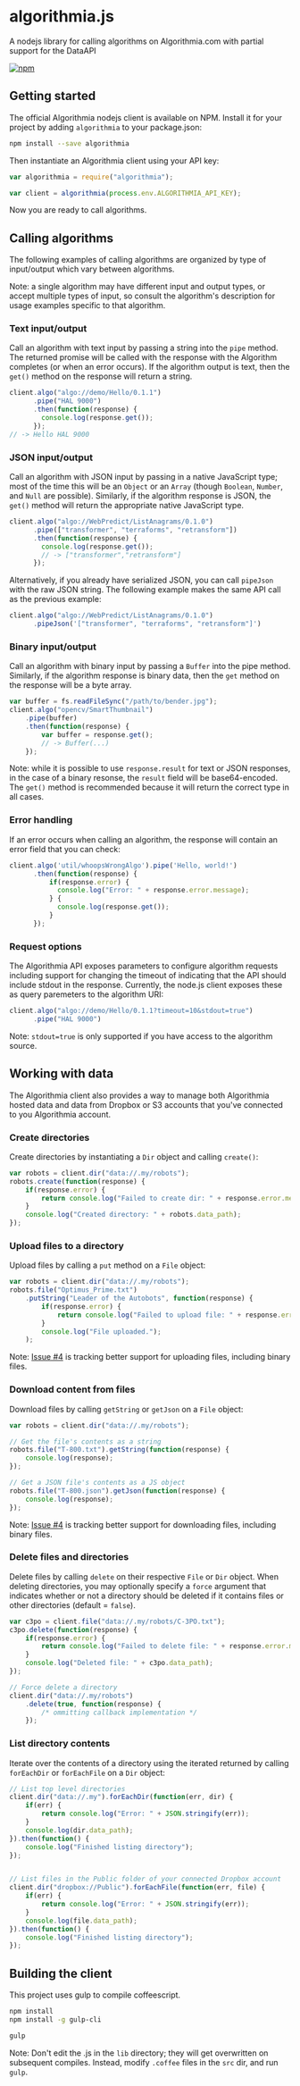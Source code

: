 algorithmia.js
==============

A nodejs library for calling algorithms on Algorithmia.com with partial support for the DataAPI

[![npm](https://img.shields.io/npm/v/algorithmia.svg?maxAge=2592000)]()

## Getting started

The official Algorithmia nodejs client is available on NPM.
Install it for your project by adding `algorithmia` to your package.json:

```bash
npm install --save algorithmia
```

Then instantiate an Algorithmia client using your API key:

```javascript
var algorithmia = require("algorithmia");

var client = algorithmia(process.env.ALGORITHMIA_API_KEY);
```

Now you are ready to call algorithms.

## Calling algorithms

The following examples of calling algorithms are organized by type of input/output which vary between algorithms.

Note: a single algorithm may have different input and output types, or accept multiple types of input, so consult the algorithm's description for usage examples specific to that algorithm.

### Text input/output

Call an algorithm with text input by passing a string into the `pipe` method.
The returned promise will be called with the response with the Algorithm completes (or when an error occurs).
If the algorithm output is text, then the `get()` method on the response will return a string.

```javascript
client.algo("algo://demo/Hello/0.1.1")
      .pipe("HAL 9000")
      .then(function(response) {
        console.log(response.get());
      });
// -> Hello HAL 9000
```

### JSON input/output

Call an algorithm with JSON input by passing in a native JavaScript type;
most of the time this will be an `Object` or an `Array` (though `Boolean`, `Number`, and `Null` are possible).
Similarly, if the algorithm response is JSON, the `get()` method will return the appropriate native JavaScript type.

```javascript
client.algo("algo://WebPredict/ListAnagrams/0.1.0")
      .pipe(["transformer", "terraforms", "retransform"])
      .then(function(response) {
        console.log(response.get());
        // -> ["transformer","retransform"]
      });
```

Alternatively, if you already have serialized JSON, you can call `pipeJson` with the raw JSON string.
The following example makes the same API call as the previous example:

```javascript
client.algo("algo://WebPredict/ListAnagrams/0.1.0")
      .pipeJson('["transformer", "terraforms", "retransform"]')
```

### Binary input/output

Call an algorithm with binary input by passing a `Buffer` into the pipe method.
Similarly, if the algorithm response is binary data, then the `get` method on the response will be a byte array.

```javascript
var buffer = fs.readFileSync("/path/to/bender.jpg");
client.algo("opencv/SmartThumbnail")
    .pipe(buffer)
    .then(function(response) {
        var buffer = response.get();
        // -> Buffer(...)
    });
```

Note: while it is possible to use `response.result` for text or JSON responses, in the case of a binary resonse,
the `result` field will be base64-encoded. The `get()` method is recommended
because it will return the correct type in all cases.

### Error handling

If an error occurs when calling an algorithm, the response will contain an error field that you can check:

```javascript
client.algo('util/whoopsWrongAlgo').pipe('Hello, world!')
      .then(function(response) {
          if(response.error) {
            console.log("Error: " + response.error.message);
          } {
            console.log(response.get());
          }
      });
```

### Request options

The Algorithmia API exposes parameters to configure algorithm requests including support
for changing the timeout of indicating that the API should include stdout in the response.
Currently, the node.js client exposes these as query paremeters to the algorithm URI:

```javascript
client.algo("algo://demo/Hello/0.1.1?timeout=10&stdout=true")
      .pipe("HAL 9000")
```

Note: `stdout=true` is only supported if you have access to the algorithm source.

## Working with data

The Algorithmia client also provides a way to manage both Algorithmia hosted data and data from Dropbox or S3 accounts that you've connected to you Algorithmia account.

### Create directories

Create directories by instantiating a `Dir` object and calling `create()`:

```javascript
var robots = client.dir("data://.my/robots");
robots.create(function(response) {
    if(response.error) {
        return console.log("Failed to create dir: " + response.error.message);
    }
    console.log("Created directory: " + robots.data_path);
});
```

### Upload files to a directory

Upload files by calling a `put` method on a `File` object:

```javascript
var robots = client.dir("data://.my/robots");
robots.file("Optimus_Prime.txt")
    .putString("Leader of the Autobots", function(response) {
        if(response.error) {
            return console.log("Failed to upload file: " + response.error.message);
        }
        console.log("File uploaded.");
    );
```

Note: [Issue #4](https://github.com/algorithmiaio/algorithmia-nodejs/issues/4)
is tracking better support for uploading files, including binary files.

### Download content from files

Download files by calling `getString` or  `getJson` on a `File` object:

```javascript
var robots = client.dir("data://.my/robots");

// Get the file's contents as a string
robots.file("T-800.txt").getString(function(response) {
    console.log(response);
});

// Get a JSON file's contents as a JS object
robots.file("T-800.json").getJson(function(response) {
    console.log(response);
});
```

Note: [Issue #4](https://github.com/algorithmiaio/algorithmia-nodejs/issues/4)
is tracking better support for downloading files, including binary files.


### Delete files and directories

Delete files by calling `delete` on their respective `File` or `Dir` object.
When deleting directories, you may optionally specify a `force` argument
that indicates whether or not a directory should be deleted if it contains files or other directories (default = `false`).

```javascript
var c3po = client.file("data://.my/robots/C-3PO.txt");
c3po.delete(function(response) {
    if(response.error) {
        return console.log("Failed to delete file: " + response.error.message);
    }
    console.log("Deleted file: " + c3po.data_path);
});

// Force delete a directory
client.dir("data://.my/robots")
    .delete(true, function(response) {
        /* ommitting callback implementation */
    });
```

### List directory contents

Iterate over the contents of a directory using the iterated returned by calling `forEachDir` or `forEachFile` on a `Dir` object:

```javascript
// List top level directories
client.dir("data://.my").forEachDir(function(err, dir) {
    if(err) {
        return console.log("Error: " + JSON.stringify(err));
    }
    console.log(dir.data_path);
}).then(function() {
    console.log("Finished listing directory");
});


// List files in the Public folder of your connected Dropbox account
client.dir("dropbox://Public").forEachFile(function(err, file) {
    if(err) {
        return console.log("Error: " + JSON.stringify(err));
    }
    console.log(file.data_path);
}).then(function() {
    console.log("Finished listing directory");
});
```

## Building the client

This project uses gulp to compile coffeescript.

```bash
npm install
npm install -g gulp-cli

gulp
```

Note: Don't edit the .js in the `lib` directory; they will get overwritten on subsequent compiles.
Instead, modify `.coffee` files in the `src` dir, and run `gulp`.

